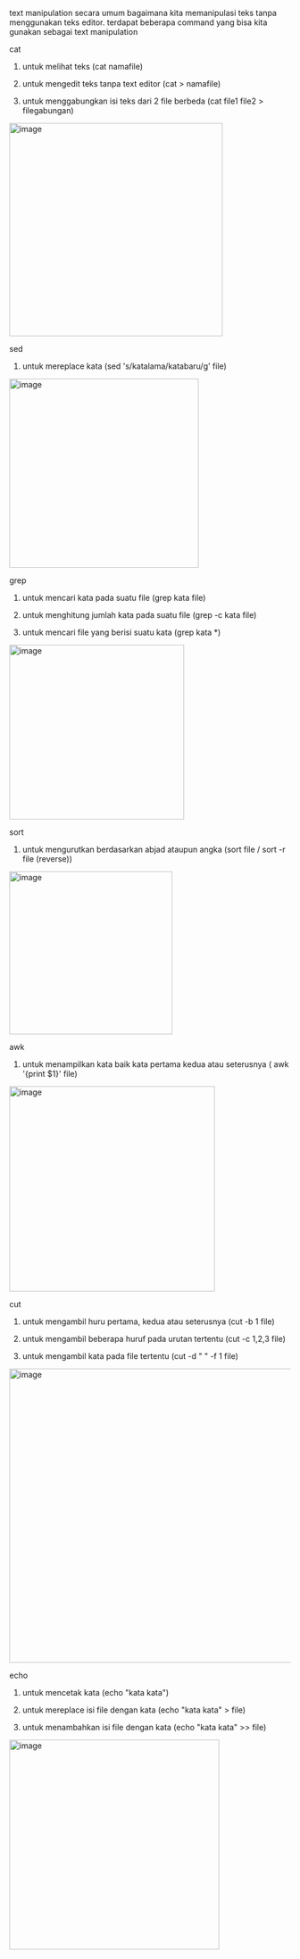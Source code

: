 text manipulation secara umum bagaimana kita memanipulasi teks tanpa menggunakan teks editor. terdapat beberapa command yang bisa kita gunakan sebagai text manipulation

cat

1. untuk melihat teks (cat namafile)
  
2. untuk mengedit teks tanpa text editor (cat > namafile)

3. untuk menggabungkan isi teks dari 2 file berbeda (cat file1 file2 > filegabungan) 
  
  <img width="382" alt="image" src="https://github.com/fifa0903/devops17-dumbways-faizal/assets/132969781/c73a17f3-da55-4ca5-8f63-f4ef47359281">

sed 

1. untuk mereplace kata (sed 's/katalama/katabaru/g' file)

<img width="339" alt="image" src="https://github.com/fifa0903/devops17-dumbways-faizal/assets/132969781/c42d438f-61fe-48ca-8b53-86f4ea17871a">

grep 

1. untuk mencari kata pada suatu file (grep kata file)

2. untuk menghitung jumlah kata pada suatu file (grep -c kata file)

3. untuk mencari file yang berisi suatu kata (grep kata *)

<img width="313" alt="image" src="https://github.com/fifa0903/devops17-dumbways-faizal/assets/132969781/cdff4e57-4c1d-42a6-bcdb-1bffdb543ad7">

sort 

1. untuk mengurutkan berdasarkan abjad ataupun angka (sort file / sort -r file (reverse))

<img width="292" alt="image" src="https://github.com/fifa0903/devops17-dumbways-faizal/assets/132969781/7dcb10aa-3d67-45b1-99b1-d4cc7726ab39">

awk 

1. untuk menampilkan kata baik kata pertama kedua atau seterusnya ( awk '{print $1}' file)

<img width="368" alt="image" src="https://github.com/fifa0903/devops17-dumbways-faizal/assets/132969781/8aaba8a9-ec36-4a55-9430-ed47e81b0d76">

cut

1. untuk mengambil huru pertama, kedua atau seterusnya (cut -b 1 file)

2. untuk mengambil beberapa huruf pada urutan tertentu (cut -c 1,2,3 file)

3. untuk mengambil kata pada file tertentu  (cut -d " " -f 1 file)

<img width="527" alt="image" src="https://github.com/fifa0903/devops17-dumbways-faizal/assets/132969781/b23c8749-d472-44e0-a9bc-c6f51b5ff826">

echo 

1. untuk mencetak kata (echo "kata kata")

2. untuk mereplace isi file dengan kata (echo "kata kata" > file)

3. untuk menambahkan isi file dengan kata (echo "kata kata" >> file)

<img width="376" alt="image" src="https://github.com/fifa0903/devops17-dumbways-faizal/assets/132969781/44e9595d-8489-4958-a4aa-ad94b8075d27">

